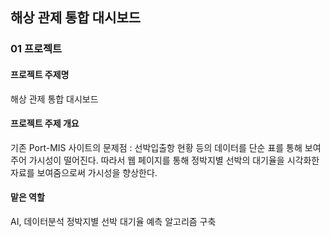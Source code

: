 ## 해상 관제 통합 대시보드

### 01 프로젝트 
#### 프로젝트 주제명
해상 관제 통합 대시보드

#### 프로젝트 주제 개요
기존 Port-MIS 사이트의 문제점 : 선박입출항 현황 등의 데이터를 단순 표를 통해 보여주어 가시성이 떨어진다.
따라서 웹 페이지를 통해 정박지별 선박의 대기율을 시각화한 자료를 보여줌으로써 가시성을 향상한다.

#### 맡은 역할
AI, 데이터분석
정박지별 선박 대기율 예측 알고리즘 구축
